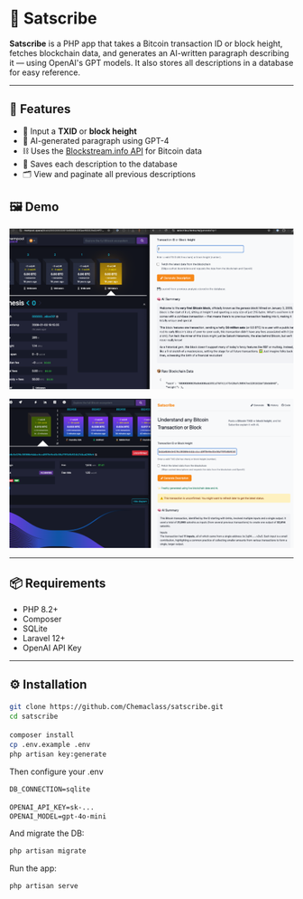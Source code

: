 # 🧠 Satscribe

**Satscribe** is a PHP app that takes a Bitcoin transaction ID or block height, fetches blockchain data, and generates an AI-written paragraph describing it — using OpenAI's GPT models. It also stores all descriptions in a database for easy reference.

---

## 🚀 Features

- 🔎 Input a **TXID** or **block height**
- 🧠 AI-generated paragraph using GPT-4
- ⛓️ Uses the [Blockstream.info API](https://github.com/Blockstream/esplora/blob/master/API.md) for Bitcoin data
- 💾 Saves each description to the database
- 🗂️ View and paginate all previous descriptions

## 🖼️ Demo

![Satscribe Demo1](docs/demo-1.png)

![Satscribe Demo2](docs/demo-2.png)

---

## 📦 Requirements

- PHP 8.2+
- Composer
- SQLite
- Laravel 12+
- OpenAI API Key

---

## ⚙️ Installation

```bash
git clone https://github.com/Chemaclass/satscribe.git
cd satscribe

composer install
cp .env.example .env
php artisan key:generate
```
Then configure your .env
```dotenv
DB_CONNECTION=sqlite

OPENAI_API_KEY=sk-...
OPENAI_MODEL=gpt-4o-mini
```
And migrate the DB:
```bash
php artisan migrate
```

Run the app:
```bash
php artisan serve
```
